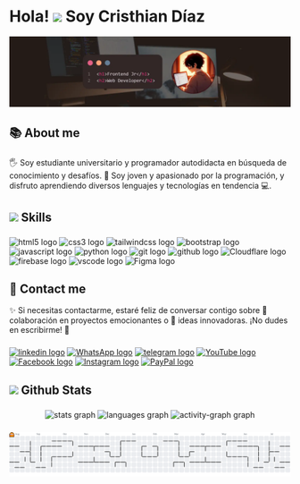 <h1 align="left">Hola! <img src="https://media.giphy.com/media/hvRJCLFzcasrR4ia7z/giphy.gif" width="30"> Soy Cristhian Díaz</h1>

![Banner de LinkedIn](img/banner-github.webp)

###

<h2 align="left">📚 About me</h2>

###

<p align="left">🖐️ Soy estudiante universitario y programador autodidacta en búsqueda de conocimiento y desafíos. 🚀 Soy joven y apasionado por la programación, y disfruto aprendiendo diversos lenguajes y tecnologías en tendencia 💻.<p>

###

<h2 align="left"><img src="https://media2.giphy.com/media/QssGEmpkyEOhBCb7e1/giphy.gif?cid=ecf05e47a0n3gi1bfqntqmob8g9aid1oyj2wr3ds3mg700bl&rid=giphy.gif" width ="25"> Skills</h2>

###

<div align="left">
  <img src="https://cdn.jsdelivr.net/gh/devicons/devicon/icons/html5/html5-plain-wordmark.svg" width="55" height="55" alt="html5 logo"  />
  <img src="https://cdn.jsdelivr.net/gh/devicons/devicon/icons/css3/css3-plain-wordmark.svg" width="55" height="55" alt="css3 logo"  />
  <img src="https://skillicons.dev/icons?i=tailwind" width="55" height="55" alt="tailwindcss logo"  />
  <img src="https://cdn.jsdelivr.net/gh/devicons/devicon/icons/bootstrap/bootstrap-original-wordmark.svg" width="55" height="55" alt="bootstrap logo"  />
  <img src="https://cdn.jsdelivr.net/gh/devicons/devicon/icons/javascript/javascript-original.svg" width="55" height="55" alt="javascript logo"  />
  <img src="https://cdn.jsdelivr.net/gh/devicons/devicon/icons/python/python-original.svg" width="55" height="55" alt="python logo"  />
  <img src="https://cdn.jsdelivr.net/gh/devicons/devicon/icons/git/git-plain-wordmark.svg" width="55" height="55" alt="git logo"  />
  <img src="https://skillicons.dev/icons?i=github" width="55" height="55" alt="github logo"  />
  <img src="https://skillicons.dev/icons?i=cloudflare" width="55" height="55" alt="Cloudflare logo"  />
  <img src="https://cdn.jsdelivr.net/gh/devicons/devicon/icons/firebase/firebase-plain-wordmark.svg" width="55" height="55" alt="firebase logo"  />
  <img src="https://cdn.jsdelivr.net/gh/devicons/devicon/icons/vscode/vscode-original.svg" width="55" height="55" alt="vscode logo"  />
  <img src="https://cdn.jsdelivr.net/gh/devicons/devicon/icons/figma/figma-original.svg" width="55" height="55" alt="Figma logo"  />
</div>

###

<h2 align="left">💬 Contact me</h2>
<p>✨ Si necesitas contactarme, estaré feliz de conversar contigo sobre 🤝 colaboración en proyectos emocionantes o 🌟 ideas innovadoras. ¡No dudes en escribirme! 📩</p>

###

<div align="left">
  <a href="https://www.linkedin.com/in/cristhian-sdp" target="_blank"><img src="https://raw.githubusercontent.com/maurodesouza/profile-readme-generator/master/src/assets/icons/social/linkedin/default.svg" width="50" height="45" alt="linkedin logo"/></a>
  <a href="https://wa.link/tz3lq0" target="_blank"><img src="https://raw.githubusercontent.com/maurodesouza/profile-readme-generator/master/src/assets/icons/social/whatsapp/default.svg" width="50" height="45" alt="WhatsApp logo"/></a>
  <a href="https://t.me/Cristhian_sdp" target="_blank"><img src="https://raw.githubusercontent.com/maurodesouza/profile-readme-generator/master/src/assets/icons/social/telegram/default.svg" width="50" height="45" alt="telegram logo"/></a>
  <a href="https://www.youtube.com/@cristhian-sdp" target="_blank"><img src="https://raw.githubusercontent.com/maurodesouza/profile-readme-generator/master/src/assets/icons/social/youtube/default.svg" width="50" height="45" alt="YouTube logo"/></a>
  <a href="https://www.facebook.com/cristhiansdpmo" target="_blank"><img src="https://raw.githubusercontent.com/maurodesouza/profile-readme-generator/master/src/assets/icons/social/facebook/default.svg" width="50" height="45" alt="Facebook logo"/></a>
  <a href="https://www.instagram.com/cristhian_sdp" target="_blank"><img src="https://raw.githubusercontent.com/maurodesouza/profile-readme-generator/master/src/assets/icons/social/instagram/default.svg" width="50" height="45" alt="Instagram logo"/></a>
  <a href="https://paypal.me/csdp010?country.x=PE&locale.x=es_XC" target="_blank"><img src="https://raw.githubusercontent.com/maurodesouza/profile-readme-generator/master/src/assets/icons/social/paypal/default.svg" width="50" height="45" alt="PayPal logo"/></a>
</div>

###

<h2 align="left"><img src="https://media.giphy.com/media/iY8CRBdQXODJSCERIr/giphy.gif" width="45"> Github Stats</h2>

###

<div align="center">
  <img src="https://github-readme-stats.vercel.app/api?username=cristhian-sdp&hide_title=false&hide_rank=false&show_icons=true&include_all_commits=true&count_private=true&disable_animations=false&theme=vision-friendly-dark&locale=en&hide_border=true&order=1" height="160" alt="stats graph"  />
  <img src="https://github-readme-stats.vercel.app/api/top-langs?username=cristhian-sdp&locale=en&hide_title=false&layout=compact&card_width=320&langs_count=10&theme=vision-friendly-dark&hide_border=true&order=2" height="160" alt="languages graph"  />
  <img src="https://github-readme-activity-graph.vercel.app/graph?username=cristhian-sdp&radius=16&theme=merko&area=true&order=5&hide_border=true" height="300" alt="activity-graph graph"  />
</div>

###

<picture>
  <source media="(prefers-color-scheme: dark)" srcset="https://raw.githubusercontent.com/cristhian-sdp/cristhian-sdp/output/pacman-contribution-graph-dark.svg">
  <source media="(prefers-color-scheme: light)" srcset="https://raw.githubusercontent.com/cristhian-sdp/cristhian-sdp/output/pacman-contribution-graph.svg">
  <img alt="pacman contribution graph" src="https://raw.githubusercontent.com/cristhian-sdp/cristhian-sdp/output/pacman-contribution-graph.svg">
</picture>

###

